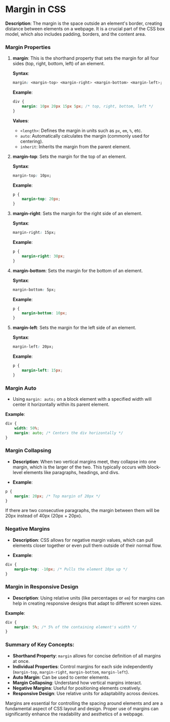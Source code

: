 # Margin in CSS

**Description**: The margin is the space outside an element's border, creating distance between elements on a webpage. It is a crucial part of the CSS box model, which also includes padding, borders, and the content area.

### Margin Properties

1. **margin**: This is the shorthand property that sets the margin for all four sides (top, right, bottom, left) of an element.

   **Syntax**:
   ```css
   margin: <margin-top> <margin-right> <margin-bottom> <margin-left>;
   ```

   **Example**:
   ```css
   div {
       margin: 10px 20px 15px 5px; /* top, right, bottom, left */
   }
   ```

   **Values**:
   - `<length>`: Defines the margin in units such as `px`, `em`, `%`, etc.
   - `auto`: Automatically calculates the margin (commonly used for centering).
   - `inherit`: Inherits the margin from the parent element.

2. **margin-top**: Sets the margin for the top of an element.

   **Syntax**:
   ```css
   margin-top: 10px;
   ```

   **Example**:
   ```css
   p {
       margin-top: 20px;
   }
   ```

3. **margin-right**: Sets the margin for the right side of an element.

   **Syntax**:
   ```css
   margin-right: 15px;
   ```

   **Example**:
   ```css
   p {
       margin-right: 30px;
   }
   ```

4. **margin-bottom**: Sets the margin for the bottom of an element.

   **Syntax**:
   ```css
   margin-bottom: 5px;
   ```

   **Example**:
   ```css
   p {
       margin-bottom: 10px;
   }
   ```

5. **margin-left**: Sets the margin for the left side of an element.

   **Syntax**:
   ```css
   margin-left: 20px;
   ```

   **Example**:
   ```css
   p {
       margin-left: 15px;
   }
   ```

### Margin Auto

- Using `margin: auto;` on a block element with a specified width will center it horizontally within its parent element.

**Example**:
```css
div {
    width: 50%;
    margin: auto; /* Centers the div horizontally */
}
```

### Margin Collapsing

- **Description**: When two vertical margins meet, they collapse into one margin, which is the larger of the two. This typically occurs with block-level elements like paragraphs, headings, and divs.

- **Example**:
```css
p {
    margin: 20px; /* Top margin of 20px */
}
```
If there are two consecutive paragraphs, the margin between them will be 20px instead of 40px (20px + 20px).

### Negative Margins

- **Description**: CSS allows for negative margin values, which can pull elements closer together or even pull them outside of their normal flow.

- **Example**:
```css
div {
    margin-top: -10px; /* Pulls the element 10px up */
}
```

### Margin in Responsive Design

- **Description**: Using relative units (like percentages or `em`) for margins can help in creating responsive designs that adapt to different screen sizes.

**Example**:
```css
div {
    margin: 5%; /* 5% of the containing element's width */
}
```

### Summary of Key Concepts:
- **Shorthand Property**: `margin` allows for concise definition of all margins at once.
- **Individual Properties**: Control margins for each side independently (`margin-top`, `margin-right`, `margin-bottom`, `margin-left`).
- **Auto Margin**: Can be used to center elements.
- **Margin Collapsing**: Understand how vertical margins interact.
- **Negative Margins**: Useful for positioning elements creatively.
- **Responsive Design**: Use relative units for adaptability across devices.

Margins are essential for controlling the spacing around elements and are a fundamental aspect of CSS layout and design. Proper use of margins can significantly enhance the readability and aesthetics of a webpage.
